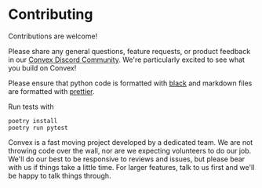 # Contributing

Contributions are welcome!

Please share any general questions, feature requests, or product feedback in our
[Convex Discord Community](https://convex.dev/community). We're particularly
excited to see what you build on Convex!

Please ensure that python code is formatted with
[black](https://pypi.org/project/black/) and markdown files are formatted with
[prettier](https://prettier.io/).

Run tests with

```
poetry install
poetry run pytest
```

Convex is a fast moving project developed by a dedicated team. We are not
throwing code over the wall, nor are we expecting volunteers to do our job.
We'll do our best to be responsive to reviews and issues, but please bear with
us if things take a little time. For larger features, talk to us first and we'll
be happy to talk things through.
